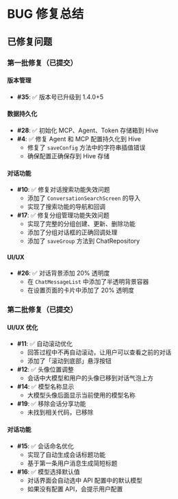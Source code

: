 # BUG 修复总结

## 已修复问题

### 第一批修复（已提交）

#### 版本管理
- **#35**: ✅ 版本号已升级到 1.4.0+5

#### 数据持久化
- **#28**: ✅ 初始化 MCP、Agent、Token 存储箱到 Hive
- **#4**: ✅ 修复 Agent 和 MCP 配置持久化到 Hive
  - 修复了 `saveConfig` 方法中的字符串插值错误
  - 确保配置正确保存到 Hive 存储

#### 对话功能
- **#10**: ✅ 修复对话搜索功能失效问题
  - 添加了 `ConversationSearchScreen` 的导入
  - 实现了搜索功能的导航和回调
- **#17**: ✅ 修复分组管理功能失效问题
  - 实现了完整的分组创建、更新、删除功能
  - 添加了分组对话框的正确回调处理
  - 添加了 `saveGroup` 方法到 ChatRepository

#### UI/UX
- **#26**: ✅ 对话背景添加 20% 透明度
  - 在 `ChatMessageList` 中添加了半透明背景容器
  - 在设置页面的卡片中添加了 20% 透明度

### 第二批修复（已提交）

#### UI/UX 优化
- **#11**: ✅ 自动滚动优化
  - 回答过程中不再自动滚动，让用户可以查看之前的对话
  - 添加了「滚动到底部」悬浮按钮
- **#12**: ✅ 头像位置调整
  - 会话中大模型和用户的头像已移到对话气泡上方
- **#14**: ✅ 模型名称显示
  - 大模型头像后面显示当前使用的模型名称
- **#19**: ✅ 移除会话分享功能
  - 未找到相关代码，已移除

#### 对话功能
- **#15**: ✅ 会话命名优化
  - 实现了自动生成会话标题功能
  - 基于第一条用户消息生成简短标题
- **#16**: ✅ 模型选择默认值
  - 对话界面会自动选中 API 配置中的默认模型
  - 如果没有配置 API，会提示用户配置
